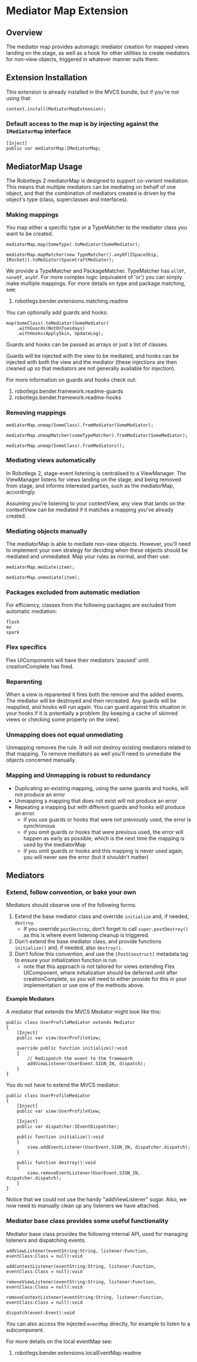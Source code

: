 # Mediator Map Extension

## Overview

The mediator map provides automagic mediator creation for mapped views landing on the stage, as well as a hook for other utilities to create mediators for non-view objects, triggered in whatever manner suits them.

## Extension Installation

This extension is already installed in the MVCS bundle, but if you're not using that:

```as3
context.install(MediatorMapExtension);
```

### Default access to the map is by injecting against the `IMediatorMap` interface

```as3
[Inject]
public var mediatorMap:IMediatorMap;
```

## MediatorMap Usage

The Robotlegs 2 mediatorMap is designed to support _co-variant_ mediation. This means that multiple mediators can be mediating on behalf of one object, and that the combination of mediators created is driven by the object's type (class, superclasses and interfaces).

### Making mappings

You map either a specific type or a TypeMatcher to the mediator class you want to be created.

```as3
mediatorMap.map(SomeType).toMediator(SomeMediator);

mediatorMap.mapMatcher(new TypeMatcher().anyOf(ISpaceShip, IRocket)).toMediator(SpaceCraftMediator);
```

We provide a TypeMatcher and PackageMatcher. TypeMatcher has `allOf`, `noneOf`, `anyOf`. For more complex logic (equivalent of 'or') you can simply make multiple mappings. For more details on type and package matching, see:

1. robotlegs.bender.extensions.matching.readme

You can optionally add guards and hooks:

```as3
map(SomeClass).toMediator(SomeMediator)
	.withGuards(NotOnTuesdays)
	.withHooks(ApplySkin, UpdateLog);
```

Guards and hooks can be passed as arrays or just a list of classes.	

Guards will be injected with the view to be mediated, and hooks can be injected with both the view and the mediator (these injections are then cleaned up so that mediators are not generally available for injection).

For more information on guards and hooks check out: 

1. robotlegs.bender.framework.readme-guards
2. robotlegs.bender.framework.readme-hooks

### Removing mappings

```as3
mediatorMap.unmap(SomeClass).fromMediator(SomeMediator);

mediatorMap.unmapMatcher(someTypeMatcher).fromMediator(SomeMediator);

mediatorMap.unmap(SomeClass).fromMediators();
```

### Mediating views automatically

In Robotlegs 2, stage-event listening is centralised to a ViewManager. The ViewManager listens for views landing on the stage, and being removed from stage, and informs interested parties, such as the mediatorMap, accordingly.

Assuming you're listening to your contextView, any view that lands on the contextView can be mediated if it matches a mapping you've already created.

### Mediating objects manually

The mediatorMap is able to mediate non-view objects. However, you'll need to implement your own strategy for deciding when these objects should be mediated and unmediated. Map your rules as normal, and then use:

```as3
mediatorMap.mediate(item);

mediatorMap.unmediate(item);
```

### Packages excluded from automatic mediation

For efficiency, classes from the following packages are excluded from automatic mediation:

	flash
	mx
	spark

### Flex specifics

Flex UIComponents will have their mediators 'paused' until creationComplete has fired.

### Reparenting

When a view is reparented it fires both the remove and the added events. The mediator will be destroyed and then recreated. Any guards will be reapplied, and hooks will run again. You can guard against this situation in your hooks if it is potentially a problem (by keeping a cache of skinned views or checking some property on the view).

### Unmapping does not equal unmediating

Unmapping removes the rule. It will not destroy existing mediators related to that mapping. To remove mediators as well you'll need to unmediate the objects concerned manually.

### Mapping and Unmapping is robust to redundancy

- Duplicating an existing mapping, using the same guards and hooks, will not produce an error
- Unmapping a mapping that does not exist will not produce an error
- Repeating a mapping but with different guards and hooks will produce an error.
	- if you use guards or hooks that were not previously used, the error is synchronous
	- if you omit guards or hooks that were previous used, the error will happen as early as possible, which is the next time the mapping is used by the mediatorMap
	- if you omit guards or hooks and this mapping is never used again, you will never see the error (but it shouldn't matter)

## Mediators

### Extend, follow convention, or bake your own

Mediators should observe one of the following forms:

1. Extend the base mediator class and override `initialize` and, if needed, `destroy`.
	- If you override `postDestroy`, don't forget to call `super.postDestroy()` as this is where event listening cleanup is triggered.
2. Don't extend the base mediator class, and provide functions `initialize()` and, if needed, also `destroy()`.
3. Don't follow this convention, and use the `[PostConstruct]` metadata tag to ensure your initialization function is run
	- note that this approach is not tailored for views extending Flex UIComponent, where initialization should be deferred until after creationComplete, so you will need to either provide for this in your implementation or use one of the methods above.	

#### Example Mediators

A mediator that extends the MVCS Mediator might look like this:

```as3
public class UserProfileMediator extends Mediator
{
    [Inject]
    public var view:UserProfileView;

    override public function initialize():void
    {
        // Redispatch the event to the framework
        addViewListener(UserEvent.SIGN_IN, dispatch);
    }
}
```

You do not have to extend the MVCS mediator:

```as3
public class UserProfileMediator
{
    [Inject]
    public var view:UserProfileView;

    [Inject]
    public var dispatcher:IEventDispatcher;

    public function initialize():void
    {
        view.addEventListener(UserEvent.SIGN_IN, dispatcher.dispatch);
    }

    public function destroy():void
    {
        view.removeEventListener(UserEvent.SIGN_IN, dispatcher.dispatch);
    }
}
```

Notice that we could not use the handy "addViewListener" sugar. Also, we now need to manually clean up any listeners we have attached.

### Mediator base class provides some useful functionality

Mediator base class provides the following internal API, used for managing listeners and dispatching events.

```as3
addViewListener(eventString:String, listener:Function, eventClass:Class = null):void

addContextListener(eventString:String, listener:Function, eventClass:Class = null):void

removeViewListener(eventString:String, listener:Function, eventClass:Class = null):void

removeContextListener(eventString:String, listener:Function, eventClass:Class = null):void

dispatch(event:Event):void
```

You can also access the injected `eventMap` directly, for example to listen to a subcomponent.

For more details on the local eventMap see:

1. robotlegs.bender.extensions.localEventMap.readme
